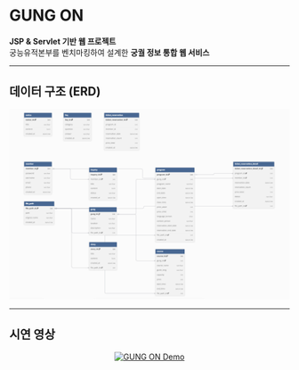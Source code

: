 # GUNG ON

**JSP & Servlet 기반 웹 프로젝트**  
궁능유적본부를 벤치마킹하여 설계한 **궁궐 정보 통합 웹 서비스**

---

## 데이터 구조 (ERD)

<p align="center">
  <img src="images/gungon_erd.png" alt="GUNG ON ERD" width="600">
</p>

---

## 시연 영상

<p align="center">
  <a href="https://youtu.be/KAxzQRIQ2jo">
    <img src="https://img.youtube.com/vi/KAxzQRIQ2jo/0.jpg" alt="GUNG ON Demo" width="700">
  </a>
</p>
